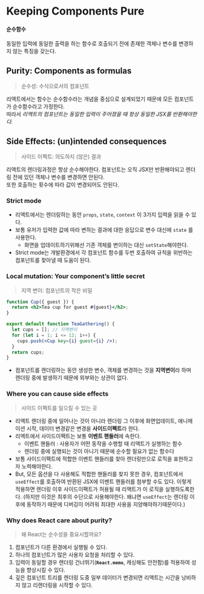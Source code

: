 # Keeping Components Pure

#### 순수함수

동일한 입력에 동일한 출력을 하는 함수로 호출되기 전에 존재한 객체나 변수를 변경하지 않는 특징을 갖는다.


## Purity: Components as formulas
> 순수성: 수식으로서의 컴포넌트

리액트에서는 함수는 순수함수라는 개념을 중심으로 설계되었기 때문에 모든 컴포넌트가 순수함수라고 가정한다.  
따라서 *리액트의 컴포넌트는 동일한 입력이 주어졌을 때 항상 동일한 JSX를 반환해야한다.*



## Side Effects: (un)intended consequences
> 사이드 이펙트: 의도하지 (않은) 결과

리액트의 렌더링과정은 항상 순수해야한다. 컴포넌트는 오직 JSX만 반환해야되고 렌더링 전에 있던 객체나 변수를 변경하면 안된다.  
또한 호출하는 횟수에 따라 값이 변경되어도 안된다.


### Strict mode
- 리액트에서는 렌더링하는 동안 `props`, `state`, `context` 이 3가지 입력을 읽을 수 있다.
- 보통 유저가 입력한 값에 따라 변하는 결과에 대한 응답으로 변수 대신에 `state` 를 사용한다.
  - 화면을 업데이트하기위해선 기존 객체를 변이하는 대신 `setState`해야한다.
- Strict mode는 개발환경에서 각 컴포넌트 함수를 두번 호출하여 규칙을 위반하는 컴포넌트를 찾아낼 때 도움이 된다.



### Local mutation: Your component’s little secret
> 지역 변이: 컴포넌트의 작은 비밀

```jsx
function Cup({ guest }) {
  return <h2>Tea cup for guest #{guest}</h2>;
}

export default function TeaGathering() {
  let cups = []; // 지역변이
  for (let i = 1; i <= 12; i++) {
    cups.push(<Cup key={i} guest={i} />);
  }
  return cups;
}
```
- 컴포넌트를 렌더링하는 동안 생성한 변수, 객체를 변경하는 것을 **지역변이**라 하며 렌더링 중에 발생하기 때문에 외부와는 상관이 없다.



### Where you can cause side effects
> 사이드 이펙트를 일으킬 수 있는 곳

- 리액트 렌더링 중에 일어나는 것이 아니라 렌더링 그 이후에 화면업데이트, 애니메이션 시작, 데이터 변경같은 변경을 **사이드이펙트**라 한다.
- 리액트에서 사이드이팩트는 보통 **이벤트 핸들러**에 속한다.
  - 이벤트 핸들러 : 사용자가 어떤 동작을 수행할 때 리액트가 실행하는 함수
  - 렌더링 중에 실행되는 것이 아니기 때문에 순수할 필요가 없는 함수다
- 보통 사이드이팩트에 적합한 이벤트 핸들러를 찾아 렌더링만으로 로직을 표현하고자 노력해야한다.
- But, 모든 옵션을 다 사용해도 적합한 핸들러를 찾지 못한 경우, 컴포넌트에서 `useEffect`를 호출하여 반환된 JSX에 이벤트 핸들러를 첨부할 수도 있다. 이렇게 적용하면 렌더링 이후 사이드이팩트가 허용될 때 리액트가 이 로직을 실행하도록한다. (하지만 이것은 최후의 수단으로 사용해야한다. 왜냐면 `useEffect`는 렌더링 이후에 동작하기 때문에 디버깅이 어려워 최대한 사용을 지양해야하기때문이다.)


### Why does React care about purity?
> 왜 React는 순수성을 중요시할까요?

1. 컴포넌트가 다른 환경에서 실행될 수 있다.
2. 하나의 컴포넌트가 많은 사용자 요청을 처리할 수 있다.
3. 입력이 동일할 경우 렌더링 건너뛰기(**`React.memo`**, 캐싱해도 안전함)를 적용하여 성능을 향상시킬 수 있다.
4. 깊은 컴포넌트 트리를 렌더링 도중 일부 데이터가 변경되면 리액트는 시간을 낭비하지 않고 리렌더링을 시작할 수 있다.
